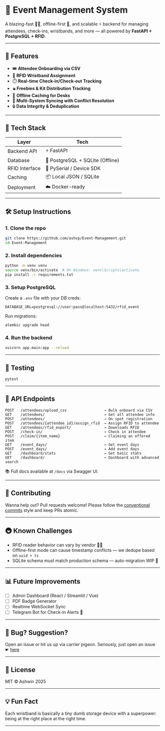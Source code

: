 # 🎪 Event Management System

A blazing-fast 🏃‍♂️, offline-first 📴, and scalable ⚡ backend for managing attendees, check-ins, wristbands, and more — all powered by **FastAPI + PostgreSQL + RFID**.

---

## 🚀 Features

* 🎟️ **Attendee Onboarding via CSV**
* 🚂 **RFID Wristband Assignment**
* ⏱️ **Real-time Check-in/Check-out Tracking**
* 🡾 **Freebies & Kit Distribution Tracking**
* 🔌 **Offline Caching for Desks**
* 🔄 **Multi-System Syncing with Conflict Resolution**
* 🔒 **Data Integrity & Deduplication**

---

## 🧠 Tech Stack

| Layer          | Tech                             |
| -------------- | -------------------------------- |
| Backend API    | ⚡ FastAPI                        |
| Database       | 🐘 PostgreSQL + SQLite (Offline) |
| RFID Interface | 🎯 PySerial / Device SDK         |
| Caching        | 📦 Local JSON / SQLite           |
| Deployment     | ☁️ Docker-ready                  |

---

## 🛠️ Setup Instructions

### 1. Clone the repo

```bash
git clone https://github.com/ashvp/Event-Management.git
cd Event-Management
```

### 2. Install dependencies

```bash
python -m venv venv
source venv/bin/activate  # On Windows: venv\Scripts\activate
pip install -r requirements.txt
```

### 3. Setup PostgreSQL

Create a `.env` file with your DB creds:

```env
DATABASE_URL=postgresql://user:pass@localhost:5432/rfid_event
```

Run migrations:

```bash
alembic upgrade head
```

### 4. Run the backend

```bash
uvicorn app.main:app --reload
```

---

## 🧪 Testing

```bash
pytest
```

---

## 📆 API Endpoints

```http
POST   /attendees/upload_csv                 → Bulk onboard via CSV
GET    /attendees/                           → Get all attendee info
POST   /attendees/                           → On spot registration
POST   /attendees/{attendee_id}/assign_rfid  → Assign RFID to attendee
GET    /attendees/rfid_export/               → Downloads RFID
POST   /check-in/                            → Check in attendee
POST   /claim/{item_name}                    → Claiming an offered item
GET    /event_days/                          → Get event days
POST   /event_days/                          → Add event days
GET    /dashboard/stats                      → Get basic stats
GET    /dashboard/                           → Dashboard with advanced search
```

📚 Full docs available at `/docs` via Swagger UI.

---

## 🤝 Contributing

Wanna help out? Pull requests welcome!
Please follow the [conventional commits](https://www.conventionalcommits.org/) style and keep PRs atomic.

---

## 🚇 Known Challenges

* RFID reader behavior can vary by vendor 🤷‍♂️
* Offline-first mode can cause timestamp conflicts — we dedupe based on `uuid + ts`
* SQLite schema must match production schema — auto-migration WIP 🔧

---

## 📊 Future Improvements

* [ ] Admin Dashboard (React / Streamlit / Vue)
* [ ] PDF Badge Generator
* [ ] Realtime WebSocket Sync
* [ ] Telegram Bot for Check-in Alerts 📲

---

## 🐛 Bug? Suggestion?

Open an issue or hit us up via carrier pigeon.
Seriously, just open an issue ☛ [here](https://github.com/your-org/rfid-event-backend/issues)

---

## 📜 License

MIT © Ashwin 2025

---

## 💡 Fun Fact

Each wristband is basically a tiny dumb storage device with a superpower: being at the right place at the right time.

---
